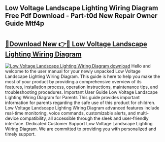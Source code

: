 ## Low Voltage Landscape Lighting Wiring Diagram Free Pdf Download - Part-t0d New Repair Owner Guide Mtf4p

# <h2><a href="http://dfkv6t.blite.top/?on=Low+Voltage+Landscape+Lighting+Wiring+Diagram">🔗Download New 👉🔴 Low Voltage Landscape Lighting Wiring Diagram</a></h2>

[![Low Voltage Landscape Lighting Wiring Diagram download](https://i.imgur.com/lujVjoI.png)](http://dfkv6t.blite.top/?on=Low+Voltage+Landscape+Lighting+Wiring+Diagram)
Hello and welcome to the user manual for your newly unpacked Low Voltage Landscape Lighting Wiring Diagram. This guide is here to help you make the most of your product by providing a comprehensive overview of its features, installation process, operation instructions, maintenance tips, and troubleshooting procedures. Important User Guide Low Voltage Landscape Lighting Wiring Diagram for Parents This guide provides important information for parents regarding the safe use of this product for children. Low Voltage Landscape Lighting Wiring Diagram advanced features include real-time monitoring, voice commands, customizable alerts, and multi-device compatibility, all accessible through the sleek and user-friendly interface. Dedicated Customer Support Low Voltage Landscape Lighting Wiring Diagram. We are committed to providing you with personalized and timely support.
